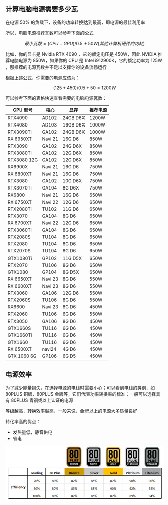 ## 计算电脑电源需要多少瓦

在电源 50% 的负载下，设备的功率转换达到最高，即电源的最佳利用率

所以，电脑电源推荐瓦数可以参考下面的公式

$$
最小瓦数 = (CPU + GPU)/ 0.5 + 50W(其他计算机硬件的功耗)
$$

比如，你的显卡是 Nvidia RTX 4090 ，它的额定电压是 450W，因此 NVIDIA 推荐电脑电源为 850W，如果你的 CPU 是 Intel i912900K，它的额定功率为 125W ，那推荐的电源瓦数并不足以支撑你的设备流畅运行

根据上述公式，你需要的电源应该为：

$$
(125+450) / 0.5+50 = 1200W
$$

可以参考下面的表格快速查看需要的电脑电源瓦数：

| GPU 型号    | 核心    | 显存     | 推荐电源 |
| ----------- | ------- | -------- | -------- |
| RTX4090     | AD102   | 24GB D6X | 1200W    |
| RTX4080     | AD103   | 16GB D6X | 1000W    |
| RTX3090Ti   | GA102   | 24GB D6X | 1000W    |
| RX 6950XT   | Navi 21 | 16G D6   | 850W     |
| RTX3090     | GA102   | 24G D6X  | 850W     |
| RTX3080Ti   | GA102   | 12G D6X  | 850W     |
| RTX3080 12G | GA102   | 12G D6X  | 850W     |
| RX6900X     | Navi 21 | 16G D6   | 750W     |
| RX 6800XT   | Navi 21 | 16G D6   | 750W     |
| RTX3080     | GA102   | 10G D6X  | 750W     |
| RTX3070Ti   | GA104   | 8G D6X   | 750W     |
| RX6800      | Navi 21 | 16G D6   | 650W     |
| RX 6750XT   | Navi 22 | 12G D6   | 650W     |
| RTX2080Ti   | TU102   | 11G D6   | 650W     |
| RTX3070     | GA104   | 8G D6    | 650W     |
| RX 6700XT   | Navi 22 | 12G D6   | 650W     |
| RTX3060Ti   | GA104   | 8G D6    | 650W     |
| RTX2080S    | TU104   | 8G D6    | 650W     |
| RTX2080     | TU104   | 8G D6    | 650W     |
| RTX2070S    | TU104   | 8G D6    | 650W     |
| GTX1080Ti   | GP102   | 11G D5X  | 650W     |
| RTX2070     | TU106   | 8G D6    | 650W     |
| GTX1080     | GP104   | 8G D5X   | 650W     |
| RX 6650XT   | Navi 23 | 8G D6    | 550W     |
| RX 6600XT   | Navi 23 | 8G D6    | 550W     |
| RTX3060     | GA106   | 12G D6   | 550W     |
| RTX2060S    | TU106   | 8G D6    | 550W     |
| RX6600      | Navi 23 | 8G D6    | 450W     |
| RTX2060     | TU106   | 6G D6    | 550W     |
| RTX3050     | GA106   | 8G D6    | 450W     |
| GTX1660S    | TU116   | 6G D6    | 450W     |
| GTX1660Ti   | TU116   | 6G D6    | 450W     |
| GTX1660     | TU116   | 6G D6    | 450W     |
| RX 6500XT   | navi24  | 4G D6    | 450W     |
| GTX 1060 6G | GP106   | 6G D5    | 450W     |

## 电源效率

为了减少能量损失，在选择电源的电线时需要小心；可以看到电线的类别，如 80PLUS 铜牌，80PLUS 金牌等，它们代表功率转换率的标准；一般可以选择具有 80PLUS 青铜或以上认证的电源

等级越高，转换效率越高，一般来说，金牌以上的电源大多质量良好

转化率高的优点：

- 发热量低，静音供电
- 省电

![img](.assets/电源功率/image.png)
